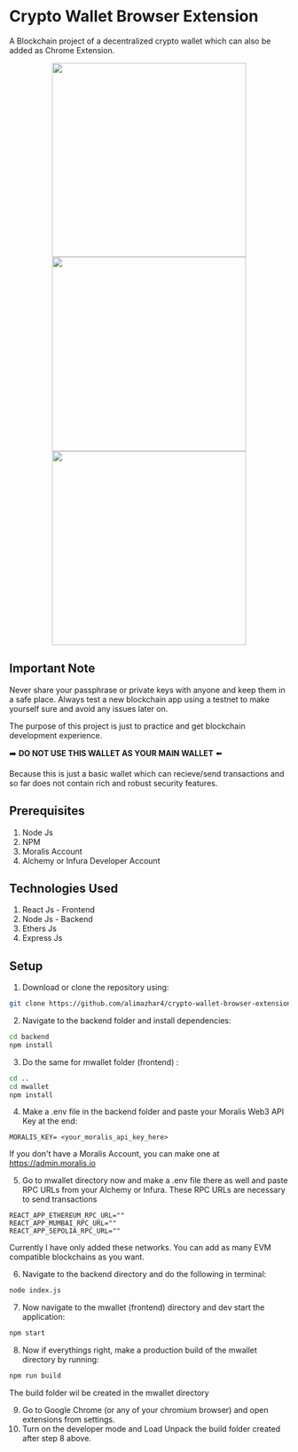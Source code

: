 # Crypto Wallet Browser Extension
A Blockchain project of a decentralized crypto wallet which can also be added as Chrome Extension.
<p align="center">
  <img src="https://github.com/alimazhar4/crypto-wallet-browser-extension/assets/59063759/d254f108-731b-49eb-a3b5-929c5d23d10d" height=350px>
  <img src="https://github.com/alimazhar4/crypto-wallet-browser-extension/assets/59063759/b1af9b60-a6c8-4a3c-b620-9bc3c6fe73fd" height=350px>
  <img src="https://github.com/alimazhar4/crypto-wallet-browser-extension/assets/59063759/da9bccd0-45e1-47e8-9706-3603b6083750" height=350px>
</p>

## Important Note
Never share your passphrase or private keys with anyone and keep them in a safe place. Always test a new blockchain app using a testnet to make yourself sure and avoid any issues later on. 
<p>The purpose of this project is just to practice and get blockchain development experience.</p>
<p>➡️ <b>DO NOT USE THIS WALLET AS YOUR MAIN WALLET</b> ⬅️</p>
<p>Because this is just a basic wallet which can recieve/send transactions and so far does not contain rich and robust security features.</p>

## Prerequisites
1) Node Js
2) NPM
3) Moralis Account
4) Alchemy or Infura Developer Account

## Technologies Used
1) React Js - Frontend
2) Node Js - Backend
3) Ethers Js
4) Express Js

## Setup
1) Download or clone the repository using:
```sh
git clone https://github.com/alimazhar4/crypto-wallet-browser-extension.git
```
2) Navigate to the backend folder and install dependencies:
```sh
cd backend
npm install
```
3) Do the same for mwallet folder (frontend) :
```sh
cd ..
cd mwallet
npm install
```
4) Make a .env file in the backend folder and paste your Moralis Web3 API Key at the end:
```env
MORALIS_KEY= <your_moralis_api_key_here>
```
<p>   If you don't have a Moralis Account, you can make one at <a href="https://admin.moralis.io/settings" target="_blank">https://admin.moralis.io</a></p>

5) Go to mwallet directory now and make a .env file there as well and paste RPC URLs from your Alchemy or Infura. These RPC URLs are necessary to send transactions
```env
REACT_APP_ETHEREUM_RPC_URL=""
REACT_APP_MUMBAI_RPC_URL=""
REACT_APP_SEPOLIA_RPC_URL="" 
```
Currently I have only added these networks. You can add as many EVM compatible blockchains as you want.


6) Navigate to the backend directory and do the following in terminal:
```sh
node index.js
```
7) Now navigate to the mwallet (frontend) directory and dev start the application:
```sh
npm start
```
8) Now if everythings right, make a production build of the mwallet directory by running:
```sh
npm run build
```
The build folder wil be created in the mwallet directory

9) Go to Google Chrome (or any of your chromium browser) and open extensions from settings.
10) Turn on the developer mode and Load Unpack the build folder created after step 8 above.




